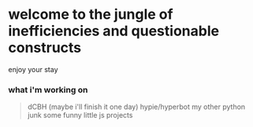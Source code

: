 # welcome to the jungle of inefficiencies and questionable constructs

enjoy your stay

### what i'm working on

> dCBH (maybe i'll finish it one day)
> hypie/hyperbot
> my other python junk
> some funny little js projects
